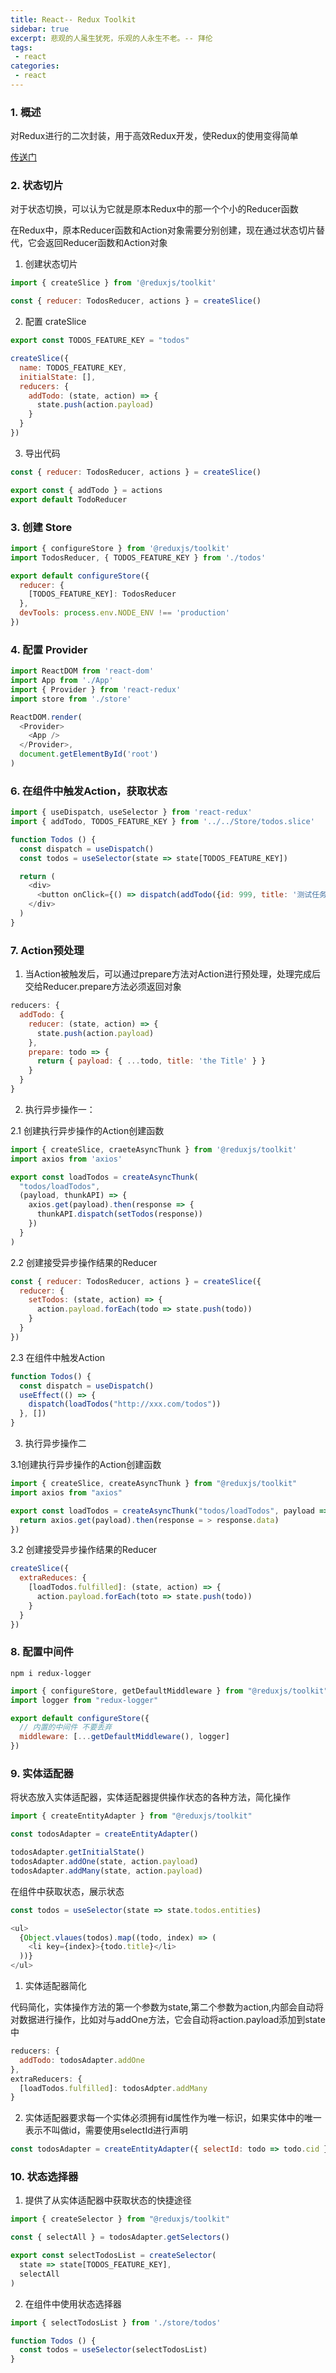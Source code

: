 ```yaml
---
title: React-- Redux Toolkit
sidebar: true
excerpt: 悲观的人虽生犹死，乐观的人永生不老。-- 拜伦
tags:
 - react
categories:
 - react
---
```


### 1. 概述

对Redux进行的二次封装，用于高效Redux开发，使Redux的使用变得简单

[传送门](https://cn.redux.js.org/redux-toolkit/overview)

### 2. 状态切片

对于状态切换，可以认为它就是原本Redux中的那一个个小的Reducer函数

在Redux中，原本Reducer函数和Action对象需要分别创建，现在通过状态切片替代，它会返回Reducer函数和Action对象

1. 创建状态切片

```js
import { createSlice } from '@reduxjs/toolkit'

const { reducer: TodosReducer, actions } = createSlice()
```

2. 配置 crateSlice

```js
export const TODOS_FEATURE_KEY = "todos"

createSlice({
  name: TODOS_FEATURE_KEY,
  initialState: [],
  reducers: {
    addTodo: (state, action) => {
      state.push(action.payload)
    }
  }
})
```

3. 导出代码

```js
const { reducer: TodosReducer, actions } = createSlice()

export const { addTodo } = actions
export default TodoReducer
```

### 3. 创建 Store

```js
import { configureStore } from '@reduxjs/toolkit'
import TodosReducer, { TODOS_FEATURE_KEY } from './todos'

export default configureStore({
  reducer: {
    [TODOS_FEATURE_KEY]: TodosReducer
  },
  devTools: process.env.NODE_ENV !== 'production'
})
```

### 4. 配置 Provider
```js
import ReactDOM from 'react-dom'
import App from './App'
import { Provider } from 'react-redux'
import store from './store'

ReactDOM.render(
  <Provider>
    <App />
  </Provider>,
  document.getElementById('root')
)
```

### 6. 在组件中触发Action，获取状态
```js
import { useDispatch, useSelector } from 'react-redux'
import { addTodo, TODOS_FEATURE_KEY } from '../../Store/todos.slice'

function Todos () {
  const dispatch = useDispatch()
  const todos = useSelector(state => state[TODOS_FEATURE_KEY])

  return (
    <div>
      <button onClick={() => dispatch(addTodo({id: 999, title: '测试任务'}))}></button>
    </div>
  )
}
```

### 7. Action预处理

1. 当Action被触发后，可以通过prepare方法对Action进行预处理，处理完成后交给Reducer.prepare方法必须返回对象

```js
reducers: {
  addTodo: {
    reducer: (state, action) => {
      state.push(action.payload)
    },
    prepare: todo => {
      return { payload: { ...todo, title: 'the Title' } }
    }
  }
}
```

2. 执行异步操作一：

2.1 创建执行异步操作的Action创建函数

```js
import { createSlice, craeteAsyncThunk } from '@reduxjs/toolkit'
import axios from 'axios'

export const loadTodos = createAsyncThunk(
  "todos/loadTodos",
  (payload, thunkAPI) => {
    axios.get(payload).then(response => {
      thunkAPI.dispatch(setTodos(response))
    })
  }
)
```

2.2 创建接受异步操作结果的Reducer
```js
const { reducer: TodosReducer, actions } = createSlice({
  reducer: {
    setTodos: (state, action) => {
      action.payload.forEach(todo => state.push(todo))
    }
  }
})
```

2.3 在组件中触发Action

```js
function Todos() {
  const dispatch = useDispatch()
  useEffect(() => {
    dispatch(loadTodos("http://xxx.com/todos"))
  }, [])
}
```

3. 执行异步操作二

3.1创建执行异步操作的Action创建函数
```js
import { createSlice, createAsyncThunk } from "@reduxjs/toolkit"
import axios from "axios"

export const loadTodos = createAsyncThunk("todos/loadTodos", payload => {
  return axios.get(payload).then(response = > response.data)
})
```

3.2 创建接受异步操作结果的Reducer

```js
createSlice({
  extraReduces: {
    [loadTodos.fulfilled]: (state, action) => {
      action.payload.forEach(toto => state.push(todo))
    }
  }
})
```

### 8. 配置中间件

`npm i redux-logger`

```js
import { configureStore, getDefaultMiddleware } from "@reduxjs/toolkit"
import logger from "redux-logger"

export default configureStore({
  // 内置的中间件 不要丢弃
  middleware: [...getDefaultMiddleware(), logger]
})
```

### 9. 实体适配器

将状态放入实体适配器，实体适配器提供操作状态的各种方法，简化操作

```js
import { createEntityAdapter } from "@reduxjs/toolkit"

const todosAdapter = createEntityAdapter()

todosAdapter.getInitialState()
todosAdapter.addOne(state, action.payload)
todosAdapter.addMany(state, action.payload)
```

在组件中获取状态，展示状态

```js
const todos = useSelector(state => state.todos.entities)

<ul>
  {Object.vlaues(todos).map((todo, index) => (
    <li key={index}>{todo.title}</li>
  ))}
</ul>
```

1. 实体适配器简化

代码简化，实体操作方法的第一个参数为state,第二个参数为action,内部会自动将对数据进行操作，比如对与addOne方法，它会自动将action.payload添加到state中

```js
reducers: {
  addTodo: todosAdapter.addOne
},
extraReducers: {
  [loadTodos.fulfilled]: todosAdpter.addMany
}
```

2. 实体适配器要求每一个实体必须拥有id属性作为唯一标识，如果实体中的唯一表示不叫做id，需要使用selectId进行声明

```js
const todosAdapter = createEntityAdapter({ selectId: todo => todo.cid })
```

### 10. 状态选择器

1. 提供了从实体适配器中获取状态的快捷途径

```js
import { createSelector } from "@reduxjs/toolkit"

const { selectAll } = todosAdapter.getSelectors()

export const selectTodosList = createSelector(
  state => state[TODOS_FEATURE_KEY],
  selectAll
)
```

2. 在组件中使用状态选择器

```js
import { selectTodosList } from './store/todos'

function Todos () {
  const todos = useSelector(selectTodosList)
}
```